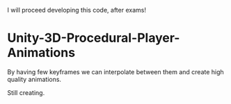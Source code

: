 I will proceed developing this code, after exams!

# Unity-3D-Procedural-Player-Animations
By having few keyframes we can interpolate between them and create high quality animations.

Still creating.
